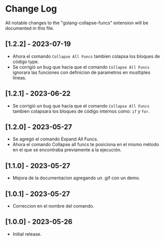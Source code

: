 # Change Log

All notable changes to the "golang-collapse-funcs" extension will be documented in this file.

## [1.2.2] - 2023-07-19

- Ahora el comando `Collapse All Funcs` tambien colapsa los bloques de código type.
- Se corrigió un bug que hacía que el comando `Collapse All Funcs` ignorara las funciones con definicion de parametros en musltiples lineas.

## [1.2.1] - 2023-06-22

- Se corrigió un bug que hacía que el comando `Collapse All Funcs` tambien colapsara los bloques de código internos como: `if` y `for`.

## [1.2.0] - 2023-05-27

- Se agregó el comando Expand All Funcs.
- Ahora el comando Collapse all funcs te posiciona en el mismo método en el que se encontraba previamente a la ejecución.

## [1.1.0] - 2023-05-27

- Mejora de la documentacion agregando un .gif con un demo.

## [1.0.1] - 2023-05-27

- Correccion en el nombre del comando.

## [1.0.0] - 2023-05-26

- Initial release.
